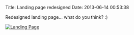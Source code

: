 Title: Landing page redesigned
Date: 2013-06-14 00:53:38

Redesigned landing page... what do you think? :)

[![Landing Page]({filename}/images/landing-page.png)]({filename}/images/landing-page.png)

